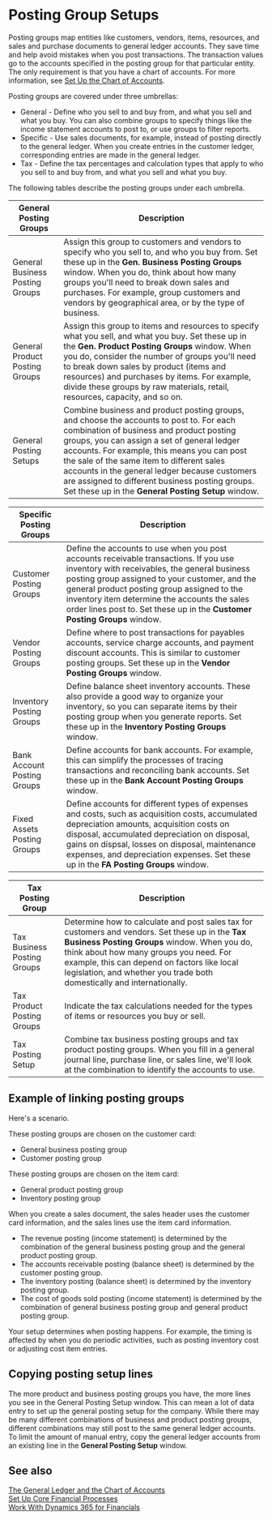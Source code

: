 <properties
                pageTitle="Posting Group Setups| Dynamics NAV"
                description="Provides an overview of posting groups"
                services="project-madeira"
                documentationCenter=""
                authors="bholtorf"
/>
<tags
    ms.service="project-madeira"
    ms.topic="article"
    ms.devlang="na"
    ms.tgt_pltfrm="na"
    ms.workload="na"
    ms.date="10/10/2016"
    ms.author="bholtorf" />

# Posting Group Setups
Posting groups map entities like customers, vendors, items, resources, and sales and purchase documents to general ledger accounts. They save time and help avoid mistakes when you post transactions. The transaction values go to the accounts specified in the posting group for that particular entity. The only requirement is that you have a chart of accounts. For more information, see [Set Up the Chart of Accounts](finance-setup-chart-accounts.md).  

Posting groups are covered under three umbrellas:  

- General - Define who you sell to and buy from, and what you sell and what you buy. You can also combine groups to specify things like the income statement accounts to post to, or use groups to filter reports.  
- Specific - Use sales documents, for example, instead of posting directly to the general ledger. When you create entries in the customer ledger, corresponding entries are made in the general ledger.  
- Tax - Define the tax percentages and calculation types that apply to who you sell to and buy from, and what you sell and what you buy.

The following tables describe the posting groups under each umbrella.  

|General Posting Groups | Description|
|--- | ----|
|General Business Posting Groups | Assign this group to customers and vendors to specify who you sell to, and who you buy from. Set these up in the **Gen. Business Posting Groups** window. When you do, think about how many groups you'll need to break down sales and purchases. For example, group customers and vendors by geographical area, or by the type of business.|
|General Product Posting Groups | Assign this group to items and resources to specify what you sell, and what you buy. Set these up in the **Gen. Product Posting Groups** window. When you do, consider the number of groups you'll need to break down sales by product (items and resources) and purchases by items. For example, divide these groups by raw materials, retail, resources, capacity, and so on.|
|General Posting Setups | Combine business and product posting groups, and choose the accounts to post to. For each combination of business and product posting groups, you can assign a set of general ledger accounts. For example, this means you can post the sale of the same item to different sales accounts in the general ledger because customers are assigned to different business posting groups. Set these up in the **General Posting Setup** window.|

|Specific Posting Groups | Description|
|--- | ----|
|Customer Posting Groups | Define the accounts to use when you post accounts receivable transactions. If you use inventory with receivables, the general business posting group assigned to your customer, and the general product posting group assigned to the inventory item determine the accounts the sales order lines post to. Set these up in the **Customer Posting Groups** window.|
|Vendor Posting Groups | Define where to post transactions for payables accounts, service charge accounts, and payment discount accounts. This is similar to customer posting groups. Set these up in the **Vendor Posting Groups** window.|
|Inventory Posting Groups | Define balance sheet inventory accounts. These also provide a good way to organize your inventory, so you can separate items by their posting group when you generate reports. Set these up in the **Inventory Posting Groups** window.|
|Bank Account Posting Groups | Define accounts for bank accounts. For example, this can simplify the processes of tracing transactions and reconciling bank accounts. Set these up in the **Bank Account Posting Groups** window.|
|Fixed Assets Posting Groups | Define accounts for different types of expenses and costs, such as acquisition costs, accumulated depreciation amounts, acquisition costs on disposal, accumulated depreciation on disposal, gains on dispsal, losses on disposal, maintenance expenses, and depreciation expenses. Set these up in the **FA Posting Groups** window.|

|Tax Posting Group | Description|
|--- | ----|
|Tax Business Posting Groups | Determine how to calculate and post sales tax for customers and vendors. Set these up in the **Tax Business Posting Groups** window. When you do, think about how many groups you need. For example, this can depend on factors like local legislation, and whether you trade both domestically and internationally.|
|Tax Product Posting Groups | Indicate the tax calculations needed for the types of items or resources you buy or sell.|
|Tax Posting Setup | Combine tax business posting groups and tax product posting groups. When you fill in a general journal line, purchase line, or sales line, we'll look at the combination to identify the accounts to use.|

## Example of linking posting groups
Here's a scenario.  

These posting groups are chosen on the customer card:  

- General business posting group
- Customer posting group  

These posting groups are chosen on the item card:  

- General product posting group  
- Inventory posting group  

When you create a sales document, the sales header uses the customer card information, and the sales lines use the item card information.  

- The revenue posting (income statement) is determined by the combination of the general business posting group and the general product posting group.  
- The accounts receivable posting (balance sheet) is determined by the customer posting group.  
- The inventory posting (balance sheet) is determined by the inventory posting group.  
- The cost of goods sold posting (income statement) is determined by the combination of general business posting group and general product posting group.  

Your setup determines when posting happens. For example, the timing is affected by when you do periodic activities, such as posting inventory cost or adjusting cost item entries.

## Copying posting setup lines
The more product and business posting groups you have, the more lines you see in the General Posting Setup window. This can mean a lot of data entry to set up the general posting setup for the company. While there may be many different combinations of business and product posting groups, different combinations may still post to the same general ledger accounts. To limit the amount of manual entry, copy the general ledger accounts from an existing line in the **General Posting Setup** window.

## See also  
[The General Ledger and the Chart of Accounts](finance-general-ledger.md)  
[Set Up Core Financial Processes](finance-setup-finance.md)  
[Work With Dynamics 365 for Financials](ui-work-product.md) 
